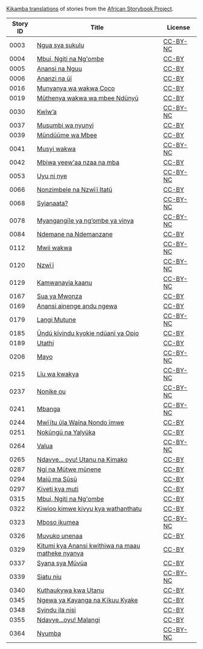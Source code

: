 [Kikamba translations](http://my.africanstorybook.org/language/kikamba) of stories from the [African Storybook Project](http://my.africanstorybook.org).

Story ID | Title | License
-------- | ----- | -------
0003 | [Ngua sya sukulu](http://africanstorybook.org/stories/ngua-sya-sukulu) | [CC-BY-NC](https://creativecommons.org/licenses/by-nc/3.0/)
0004 | [Mbui, Ngiti na Ng'ombe](http://africanstorybook.org/reader.php?id=9686&d=0&a=1) | [CC-BY](https://creativecommons.org/licenses/by/3.0/)
0005 | [Anansi na Nguu](http://africanstorybook.org/stories/anansi-na-nguu) | [CC-BY](https://creativecommons.org/licenses/by/3.0/)
0006 | [Ananzi na ũĩ](http://africanstorybook.org/stories/ananzi-na-ũĩ) | [CC-BY](https://creativecommons.org/licenses/by/3.0/)
0016 | [Munyanya wa wakwa Coco](http://africanstorybook.org/stories/munyanya-wa-wakwa-coco) | [CC-BY](https://creativecommons.org/licenses/by/3.0/)
0019 | [Mũthenya wakwa wa mbee Ndũnyũ](http://africanstorybook.org/stories/mũthenya-wakwa-wa-mbee-ndũnyũ) | [CC-BY](https://creativecommons.org/licenses/by/3.0/)
0030 | [Kwĩw’a](http://africanstorybook.org/stories/kwĩw’) | [CC-BY-NC](https://creativecommons.org/licenses/by-nc/3.0/)
0037 | [Musumbi wa nyunyi](http://africanstorybook.org/stories/musumbi-wa-nyunyi) | [CC-BY](https://creativecommons.org/licenses/by/3.0/)
0039 | [Mũndũũme wa Mbee](http://africanstorybook.org/stories/mũndũũme-wa-mbee) | [CC-BY](https://creativecommons.org/licenses/by/3.0/)
0041 | [Musyi wakwa](http://africanstorybook.org/stories/musyi-wakwa) | [CC-BY-NC](https://creativecommons.org/licenses/by-nc/3.0/)
0042 | [Mbiwa yeew&#039;aa nzaa na mba](http://africanstorybook.org/stories/mbiwa-yeewaa-nzaa-na-mba) | [CC-BY](https://creativecommons.org/licenses/by/3.0/)
0053 | [Uyu ni nye](http://africanstorybook.org/stories/uyu-ni-nye) | [CC-BY-NC](https://creativecommons.org/licenses/by-nc/3.0/)
0066 | [Nonzimbele na Nzwĩĩ Itatũ](http://africanstorybook.org/stories/nonzimbele-na-nzwĩĩ-itatũ) | [CC-BY](https://creativecommons.org/licenses/by/3.0/)
0068 | [Syianaata?](http://africanstorybook.org/stories/syianaata) | [CC-BY-NC](https://creativecommons.org/licenses/by-nc/3.0/)
0078 | [Myangangĩle ya ng’ombe ya vinya](http://africanstorybook.org/stories/myangangĩle-ya-ng’ombe-ya-vinya) | [CC-BY-NC](https://creativecommons.org/licenses/by-nc/3.0/)
0084 | [Ndemane na Ndemanzane](http://africanstorybook.org/stories/ndemane-na-ndemanzane) | [CC-BY](https://creativecommons.org/licenses/by/3.0/)
0112 | [Mwii wakwa](http://africanstorybook.org/stories/mwii-wakwa) | [CC-BY-NC](https://creativecommons.org/licenses/by-nc/3.0/)
0120 | [Nzwĩĩ](http://africanstorybook.org/stories/nzwĩĩ) | [CC-BY-NC](https://creativecommons.org/licenses/by-nc/3.0/)
0129 | [Kamwanayia kaanu](http://africanstorybook.org/stories/kamwanayia-kaanu) | [CC-BY-NC](https://creativecommons.org/licenses/by-nc/3.0/)
0167 | [Sua ya Mwonza](http://africanstorybook.org/stories/sua-ya-mwonza) | [CC-BY](https://creativecommons.org/licenses/by/3.0/)
0169 | [Anansi ainenge andu ngewa](http://africanstorybook.org/stories/anansi-ainenge-andu-ngewa) | [CC-BY](https://creativecommons.org/licenses/by/3.0/)
0179 | [Langi Mutune](http://africanstorybook.org/stories/langi-mutune) | [CC-BY-NC](https://creativecommons.org/licenses/by-nc/3.0/)
0185 | [Ũndũ kĩvindu kyokie ndũanĩ ya Opio](http://africanstorybook.org/stories/ũndũ-kĩvindu-kyokie-ndũanĩ-ya-opio) | [CC-BY](https://creativecommons.org/licenses/by/3.0/)
0189 | [Utathi](http://africanstorybook.org/stories/utathi) | [CC-BY](https://creativecommons.org/licenses/by/4.0/)
0206 | [Mayo](http://africanstorybook.org/stories/mayo) | [CC-BY-NC](https://creativecommons.org/licenses/by-nc/3.0/)
0215 | [Lĩu wa kwakya](http://africanstorybook.org/stories/lĩu-wa-kwakya) | [CC-BY-NC](https://creativecommons.org/licenses/by-nc/3.0/)
0237 | [Nonike ou](http://africanstorybook.org/stories/nonike-ou) | [CC-BY-NC](https://creativecommons.org/licenses/by-nc/3.0/)
0241 | [Mbanga](http://africanstorybook.org/stories/mbanga) | [CC-BY-NC](https://creativecommons.org/licenses/by-nc/3.0/)
0244 | [Mwĩĩtu ῦla Waĩna Nondo ĩmwe](http://africanstorybook.org/stories/mwĩĩtu-ῦla-waĩna-nondo-ĩmwe) | [CC-BY](https://creativecommons.org/licenses/by/3.0/)
0251 | [Nokũngũ na Yalyũka](http://africanstorybook.org/stories/nokũngũ-na-yalyũka) | [CC-BY](https://creativecommons.org/licenses/by/3.0/)
0264 | [Valua](http://africanstorybook.org/stories/valua) | [CC-BY-NC](https://creativecommons.org/licenses/by-nc/3.0/)
0265 | [Ndavye... oyu! Utanu na Kimako](http://africanstorybook.org/stories/ndavye...-oyu-utanu-na-kimako) | [CC-BY](https://creativecommons.org/licenses/by/3.0/)
0287 | [Ngi na Mũtwe mũnene](http://africanstorybook.org/stories/ngi-na-mũtwe-mũnene) | [CC-BY](https://creativecommons.org/licenses/by/3.0/)
0294 | [Maiũ ma Sũsũ](http://africanstorybook.org/stories/maiũ-ma-sũsũ) | [CC-BY](https://creativecommons.org/licenses/by/3.0/)
0297 | [Kiveti kya muti](http://africanstorybook.org/stories/kiveti-kya-muti) | [CC-BY](https://creativecommons.org/licenses/by/3.0/)
0315 | [Mbui, Ngiti na Ng&#039;ombe](http://africanstorybook.org/stories/mbui-ngiti-na-ngombe) | [CC-BY](https://creativecommons.org/licenses/by/3.0/)
0322 | [Kiwioo kimwe kivyu kya wathanthatu](http://africanstorybook.org/stories/kiwioo-kimwe-kivyu-kya-wathanthatu) | [CC-BY](https://creativecommons.org/licenses/by/3.0/)
0323 | [Mboso ikumea](http://africanstorybook.org/stories/mboso-ikumea) | [CC-BY-NC](https://creativecommons.org/licenses/by-nc/3.0/)
0326 | [Muvuko unenaa](http://africanstorybook.org/stories/muvuko-unenaa) | [CC-BY](https://creativecommons.org/licenses/by/3.0/)
0329 | [Kitumi kya Anansi kwithiwa na maau matheke nyanya](http://africanstorybook.org/stories/kitumi-kya-anansi-kwithiwa-na-maau-matheke-nyanya) | [CC-BY](https://creativecommons.org/licenses/by/3.0/)
0337 | [Syana sya Mũvũa](http://africanstorybook.org/stories/syana-sya-mũvũa) | [CC-BY](https://creativecommons.org/licenses/by/3.0/)
0339 | [Siatu niu](http://africanstorybook.org/stories/siatu-niu) | [CC-BY-NC](https://creativecommons.org/licenses/by-nc/3.0/)
0340 | [Kuthaukywa kwa Utanu](http://africanstorybook.org/stories/kuthaukywa-kwa-utanu) | [CC-BY](https://creativecommons.org/licenses/by/3.0/)
0345 | [Ngewa ya Kayanga na Kĩkuu Kyake](http://africanstorybook.org/stories/ngewa-ya-kayanga-na-kĩkuu-kyake) | [CC-BY](https://creativecommons.org/licenses/by/3.0/)
0348 | [Syindu ila nisi](http://africanstorybook.org/stories/syindu-ila-nisi) | [CC-BY](https://creativecommons.org/licenses/by/3.0/)
0355 | [Ndavye...oyu! Malangi](http://africanstorybook.org/stories/ndavye...oyu-malangi) | [CC-BY](https://creativecommons.org/licenses/by/3.0/)
0364 | [Nyumba](http://africanstorybook.org/stories/nyumba) | [CC-BY-NC](https://creativecommons.org/licenses/by-nc/3.0/)
